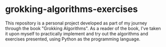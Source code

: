 # grokking-algorithms-exercises
This repository is a personal project developed as part of my journey through the book "Grokking Algorithms". As a reader of the book, I've taken it upon myself to practically implement and try out the algorithms and exercises presented, using Python as the programming language.
